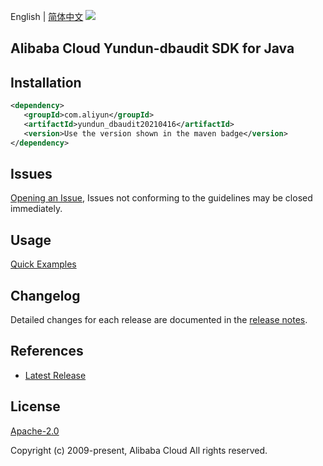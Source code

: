 English | [简体中文](README-CN.md)
![](https://aliyunsdk-pages.alicdn.com/icons/AlibabaCloud.svg)

## Alibaba Cloud Yundun-dbaudit SDK for Java

## Installation

```xml
<dependency>
   <groupId>com.aliyun</groupId>
   <artifactId>yundun_dbaudit20210416</artifactId>
   <version>Use the version shown in the maven badge</version>
</dependency>
```

## Issues
[Opening an Issue](https://github.com/aliyun/alibabacloud-java-sdk/issues/new), Issues not conforming to the guidelines may be closed immediately.

## Usage
[Quick Examples](https://github.com/aliyun/alibabacloud-java-sdk/blob/master/docs/0-Examples-EN.md#quick-examples)

## Changelog
Detailed changes for each release are documented in the [release notes](./ChangeLog.txt).

## References
* [Latest Release](https://github.com/aliyun/alibabacloud-java-sdk/)

## License
[Apache-2.0](http://www.apache.org/licenses/LICENSE-2.0)

Copyright (c) 2009-present, Alibaba Cloud All rights reserved.